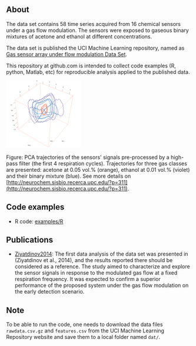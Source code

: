 ## About

The data set contains 58 time series acquired from 16 chemical sensors under a gas flow modulation. The sensors were exposed to gaseous binary mixtures of acetone and ethanol at different concentrations.

The data set is published the UCI Machine Learning repository, named as [Gas sensor array under flow modulation Data Set](https://archive.ics.uci.edu/ml/datasets/Gas+sensor+array+under+flow+modulation). 

This repository at github.com is intended to collect code examples (R, python, Matlab, etc)
for reproducible analysis applied to the published data.


![](figures/trajectories-small.png)

Figure: PCA trajectories of the sensors' signals pre-processed by a high-pass filter (the first 4 respiration cycles). Trajectories for three gas classes are presented: acetone at 0.05 vol.% (orange), ethanol at 0.01 vol.% (violet) and their binary mixture (blue). See more details on [http://neurochem.sisbio.recerca.upc.edu/?p=311](http://neurochem.sisbio.recerca.upc.edu/?p=311).

## Code examples

* R code: [examples/R](examples/R)

## Publications

* [Ziyatdinov2014]: The first data analysis of the data set was presented in (Ziyatdinov et al., 2014), and the results reported there should be considered as a reference. The study aimed to characterize and explore the sensor signals in response to the modulated gas flow at a fixed respiration frequency. It was expected to confirm a superior performance of the proposed system under the gas flow modulation on the early detection scenario. 


## Note

To be able to run the code, one needs to download the data files `rawdata.csv.gz` and `features.csv` from the UCI Machine Learning Repository website and save them to a local folder named `dat/`.


  [Ziyatdinov2014]: http://www.sciencedirect.com/science/article/pii/S0925400514010703 "Ziyatdinov, A., Fonollosa, J., Fernández, L., Gutiérrez-Gálvez, A., Marco, S., & Perera, A. (2014). Bioinspired Early Detection through Gas Flow Modulation in Chemo-Sensory Systems. Sensors and Actuators B: Chemical. In press."
